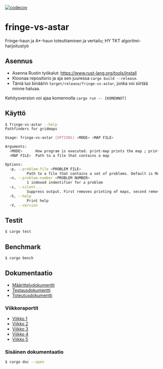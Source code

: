 [![codecov](https://codecov.io/github/Halmela/fringe-vs-astar/graph/badge.svg?token=7DFEU4IESG)](https://codecov.io/github/Halmela/fringe-vs-astar)

# fringe-vs-astar
Fringe-haun ja A*-haun toteuttaminen ja vertailu; HY TKT algoritmi-harjoitustyö

## Asennus
- Asenna Rustin työkalut: https://www.rust-lang.org/tools/install
- Kloonaa repositorio ja aja sen juuressa `cargo build --release`.
- Tämä luo binäärin `target/release/fringe-vs-astar`, jonka voi siirtää minne haluaa.

Kehitysversion voi ajaa komennolla `cargo run -- [KOMENNOT]`

## Käyttö
```bash
$ fringe-vs-astar --help
Pathfinders for gridmaps

Usage: fringe-vs-astar [OPTIONS] <MODE> <MAP FILE>

Arguments:
  <MODE>      How program is executed. print-map prints the map ; print prints the map with problems ; a-star solves using A* ; fringe solves using Fringe Search ; compare compares a-star and fringe [possible values: print, print-map, a-star, fringe, compare]
  <MAP FILE>  Path to a file that contains a map

Options:
  -p, --problem-file <PROBLEM FILE>
          Path to a file that contains a set of problems. Default is MAP FILE.scen(ario)
  -n, --problem-number <PROBLEM NUMBER>
          1 indexed indentifier for a problem
  -s, --silent...
          Suppress output. First removes printing of maps, second removes printing of problems, third removes printing of everything
  -h, --help
          Print help
  -V, --version
```

## Testit
```bash
$ cargo test 
```

## Benchmark
```bash
$ cargo bench
```


## Dokumentaatio
- [Määrittelydokumentti](/docs/m%C3%A4%C3%A4rittely.md)
- [Testausdokumentti](/docs/testaus.md)
- [Toteutusdokumentti](/docs/toteutus.md)

### Viikkoraportit
- [Viikko 1](/docs/Viikkoraportti%201.md)
- [Viikko 2](/docs/Viikkoraportti%202.md)
- [Viikko 3](/docs/Viikkoraportti%203.md)
- [Viikko 4](/docs/Viikkoraportti%204.md)
- [Viikko 5](/docs/Viikkoraportti%205.md)

### Sisäinen dokumentaatio
```bash
$ cargo doc --open
```



